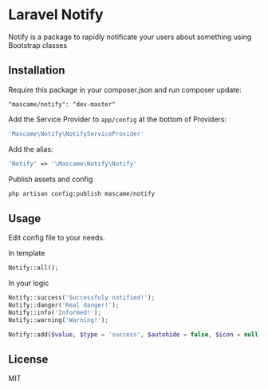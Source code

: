 Laravel Notify
=========

Notify is a package to rapidly notificate your users about something using Bootstrap classes

Installation
--------------
Require this package in your composer.json and run composer update:

    "mascame/notify": "dev-master"

Add the Service Provider to `app/config` at the bottom of Providers:

```php
'Mascame\Notify\NotifyServiceProvider'
```
Add the alias:

```php
'Notify' => '\Mascame\Notify\Notify'
```

Publish assets and config

```sh
php artisan config:publish mascame/notify
```

Usage
--------------

Edit config file to your needs.

In template
```php
Notify::all();
```

In your logic
```php
Notify::success('Successfuly notified!');
Notify::danger('Real danger!');
Notify::info('Informed!');
Notify::warning('Warning!');

Notify::add($value, $type = 'success', $autohide = false, $icon = null, $dismissable = false);
```

License
----

MIT
